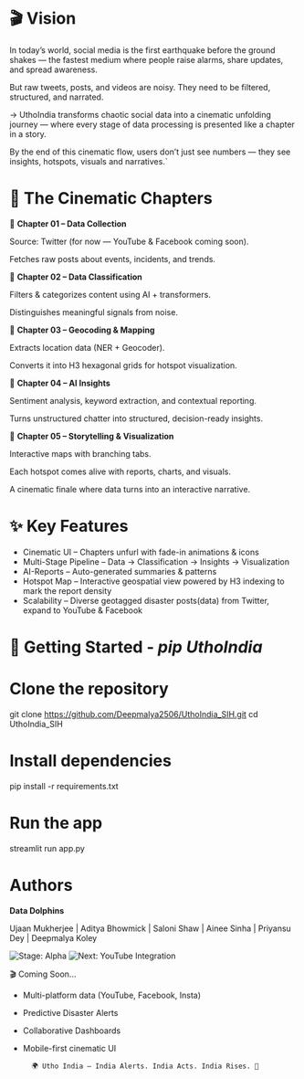 # 🎬 **Vision**

In today’s world, social media is the first earthquake before the ground shakes — the fastest medium where people raise alarms, share updates, and spread awareness.

But raw tweets, posts, and videos are noisy. They need to be filtered, structured, and narrated.

->  UthoIndia transforms chaotic social data into a cinematic unfolding journey — where every stage of data processing is presented like a chapter in a story.

By the end of this cinematic flow, users don’t just see numbers — they see insights, hotspots, visuals and narratives.`

# 📖 **The Cinematic Chapters**

🔹 **Chapter 01 – Data Collection**

Source: Twitter (for now — YouTube & Facebook coming soon).

Fetches raw posts about events, incidents, and trends.

🔹 **Chapter 02 – Data Classification**

Filters & categorizes content using AI + transformers.

Distinguishes meaningful signals from noise.

🔹 **Chapter 03 – Geocoding & Mapping**

Extracts location data (NER + Geocoder).

Converts it into H3 hexagonal grids for hotspot visualization.

🔹 **Chapter 04 – AI Insights**

Sentiment analysis, keyword extraction, and contextual reporting.

Turns unstructured chatter into structured, decision-ready insights.

🔹 **Chapter 05 – Storytelling & Visualization**

Interactive maps with branching tabs.

Each hotspot comes alive with reports, charts, and visuals.

A cinematic finale where data turns into an interactive narrative.

# ✨ **Key Features**

*  Cinematic UI – Chapters unfurl with fade-in animations & icons
*  Multi-Stage Pipeline – Data → Classification → Insights → Visualization
*  AI-Reports – Auto-generated summaries & patterns
*  Hotspot Map – Interactive geospatial view powered by H3 indexing to mark the report density 
*  Scalability – Diverse geotagged disaster posts(data) from Twitter, expand to YouTube & Facebook

# 🚀 **Getting Started** - _pip UthoIndia_

# Clone the repository
git clone https://github.com/Deepmalya2506/UthoIndia_SIH.git
cd UthoIndia_SIH

# Install dependencies
pip install -r requirements.txt

# Run the app
streamlit run app.py

# **Authors**

**Data Dolphins**

Ujaan Mukherjee | Aditya Bhowmick | Saloni Shaw | Ainee Sinha | Priyansu Dey | Deepmalya Koley

![Stage: Alpha](https://img.shields.io/badge/Stage-Alpha-blue?style=for-the-badge)
![Next: YouTube Integration](https://img.shields.io/badge/Next-YouTube-red?logo=youtube&style=for-the-badge)


🎬 Coming Soon...  
- Multi-platform data (YouTube, Facebook, Insta)  
- Predictive Disaster Alerts  
- Collaborative Dashboards  
- Mobile-first cinematic UI  

        🌍 Utho India — India Alerts. India Acts. India Rises. 🚀
